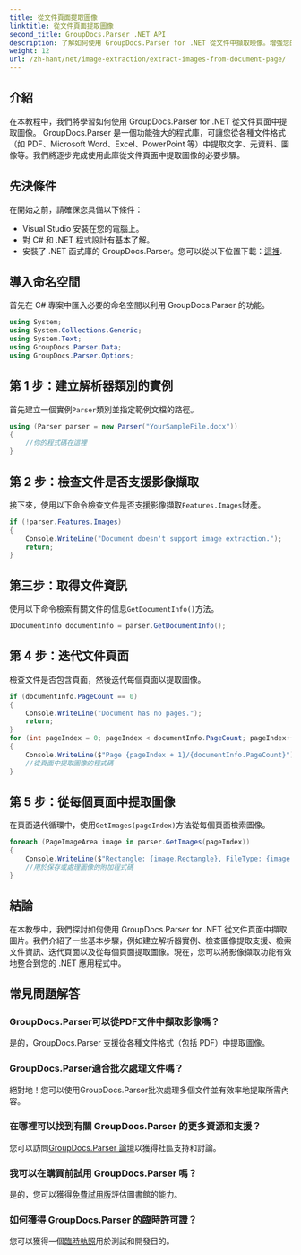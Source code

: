 ```yaml
---
title: 從文件頁面提取圖像
linktitle: 從文件頁面提取圖像
second_title: GroupDocs.Parser .NET API
description: 了解如何使用 GroupDocs.Parser for .NET 從文件中擷取映像。增強您的文件處理能力。
weight: 12
url: /zh-hant/net/image-extraction/extract-images-from-document-page/
---
```

## 介紹
在本教程中，我們將學習如何使用 GroupDocs.Parser for .NET 從文件頁面中提取圖像。 GroupDocs.Parser 是一個功能強大的程式庫，可讓您從各種文件格式（如 PDF、Microsoft Word、Excel、PowerPoint 等）中提取文字、元資料、圖像等。我們將逐步完成使用此庫從文件頁面中提取圖像的必要步驟。
## 先決條件
在開始之前，請確保您具備以下條件：
- Visual Studio 安裝在您的電腦上。
- 對 C# 和 .NET 程式設計有基本了解。
- 安裝了 .NET 函式庫的 GroupDocs.Parser。您可以從以下位置下載：[這裡](https://releases.groupdocs.com/parser/net/).

## 導入命名空間
首先在 C# 專案中匯入必要的命名空間以利用 GroupDocs.Parser 的功能。
```csharp
using System;
using System.Collections.Generic;
using System.Text;
using GroupDocs.Parser.Data;
using GroupDocs.Parser.Options;
```
## 第 1 步：建立解析器類別的實例
首先建立一個實例`Parser`類別並指定範例文檔的路徑。
```csharp
using (Parser parser = new Parser("YourSampleFile.docx"))
{
    //你的程式碼在這裡
}
```
## 第 2 步：檢查文件是否支援影像擷取
接下來，使用以下命令檢查文件是否支援影像擷取`Features.Images`財產。
```csharp
if (!parser.Features.Images)
{
    Console.WriteLine("Document doesn't support image extraction.");
    return;
}
```
## 第三步：取得文件資訊
使用以下命令檢索有關文件的信息`GetDocumentInfo()`方法。
```csharp
IDocumentInfo documentInfo = parser.GetDocumentInfo();
```
## 第 4 步：迭代文件頁面
檢查文件是否包含頁面，然後迭代每個頁面以提取圖像。
```csharp
if (documentInfo.PageCount == 0)
{
    Console.WriteLine("Document has no pages.");
    return;
}
for (int pageIndex = 0; pageIndex < documentInfo.PageCount; pageIndex++)
{
    Console.WriteLine($"Page {pageIndex + 1}/{documentInfo.PageCount}");
    //從頁面中提取圖像的程式碼
}
```
## 第 5 步：從每個頁面中提取圖像
在頁面迭代循環中，使用`GetImages(pageIndex)`方法從每個頁面檢索圖像。
```csharp
foreach (PageImageArea image in parser.GetImages(pageIndex))
{
    Console.WriteLine($"Rectangle: {image.Rectangle}, FileType: {image.FileType}");
    //用於保存或處理圖像的附加程式碼
}
```

## 結論
在本教學中，我們探討如何使用 GroupDocs.Parser for .NET 從文件頁面中擷取圖片。我們介紹了一些基本步驟，例如建立解析器實例、檢查圖像提取支援、檢索文件資訊、迭代頁面以及從每個頁面提取圖像。現在，您可以將影像擷取功能有效地整合到您的 .NET 應用程式中。

## 常見問題解答
### GroupDocs.Parser可以從PDF文件中擷取影像嗎？
是的，GroupDocs.Parser 支援從各種文件格式（包括 PDF）中提取圖像。
### GroupDocs.Parser適合批次處理文件嗎？
絕對地！您可以使用GroupDocs.Parser批次處理多個文件並有效率地提取所需內容。
### 在哪裡可以找到有關 GroupDocs.Parser 的更多資源和支援？
您可以訪問[GroupDocs.Parser 論壇](https://forum.groupdocs.com/c/parser/17)以獲得社區支持和討論。
### 我可以在購買前試用 GroupDocs.Parser 嗎？
是的，您可以獲得[免費試用版](https://releases.groupdocs.com/)評估圖書館的能力。
### 如何獲得 GroupDocs.Parser 的臨時許可證？
您可以獲得一個[臨時執照](https://purchase.groupdocs.com/temporary-license/)用於測試和開發目的。